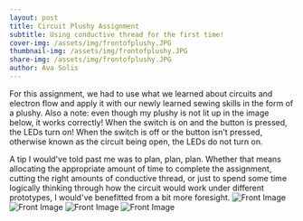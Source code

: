 ```yaml
---
layout: post
title: Circuit Plushy Assignment
subtitle: Using conductive thread for the first time! 
cover-img: /assets/img/frontofplushy.JPG
thumbnail-img: /assets/img/frontofplushy.JPG
share-img: /assets/img/frontofplushy.JPG
author: Ava Solis
---
```

For this assignment, we had to use what we learned about circuits and electron flow and apply it with our newly learned sewing skills in the form of a plushy. Also a note: even though my plushy is not lit up in the image below, it works correctly! When the switch is on and the button is pressed, the LEDs turn on! When the switch is off or the button isn't pressed, otherwise known as the circuit being open, the LEDs do not turn on.

A tip I would've told past me was to plan, plan, plan. Whether that means allocating the appropriate amount of time to complete the assignment, cutting the right amounts of conductive thread, or just to spend some time logically thinking through how the circuit would work under different prototypes, I would've benefitted from a bit more foresight. 
![Front Image](https://avasolis.github.io/assets/img/frontofplushy.JPG)
![Front Image](https://avasolis.github.io/assets/img/backofplushy.JPG)
![Front Image](https://avasolis.github.io/assets/img/alligatorclips.jpg)
![Front Image](https://avasolis.github.io/assets/img/paperprototype.JPG)
